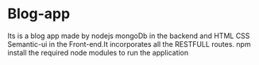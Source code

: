# Blog-app
Its is a blog app made by nodejs mongoDb in the backend and HTML CSS Semantic-ui in the Front-end.It incorporates all the RESTFULL routes.
npm install the required node modules to run the application
